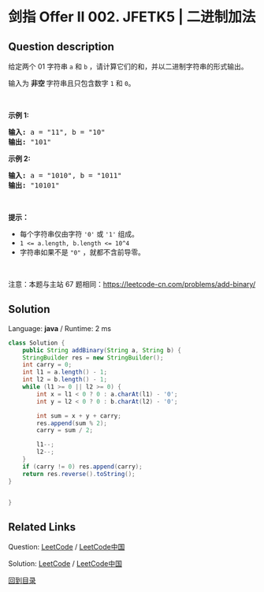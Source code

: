 ﻿# 剑指 Offer II 002. JFETK5 | 二进制加法

## Question description

<!--If you want to use the English description, use <p>English description is not available for the problem. Please switch to Chinese.</p>
 instead-->
<p>给定两个 01 字符串&nbsp;<code>a</code>&nbsp;和&nbsp;<code>b</code>&nbsp;，请计算它们的和，并以二进制字符串的形式输出。</p>

<p>输入为 <strong>非空 </strong>字符串且只包含数字&nbsp;<code>1</code>&nbsp;和&nbsp;<code>0</code>。</p>

<p>&nbsp;</p>

<p><strong>示例&nbsp;1:</strong></p>

<pre>
<strong>输入:</strong> a = &quot;11&quot;, b = &quot;10&quot;
<strong>输出:</strong> &quot;101&quot;</pre>

<p><strong>示例&nbsp;2:</strong></p>

<pre>
<strong>输入:</strong> a = &quot;1010&quot;, b = &quot;1011&quot;
<strong>输出:</strong> &quot;10101&quot;</pre>

<p>&nbsp;</p>

<p><strong>提示：</strong></p>

<ul>
	<li>每个字符串仅由字符 <code>&#39;0&#39;</code> 或 <code>&#39;1&#39;</code> 组成。</li>
	<li><code>1 &lt;= a.length, b.length &lt;= 10^4</code></li>
	<li>字符串如果不是 <code>&quot;0&quot;</code> ，就都不含前导零。</li>
</ul>

<p>&nbsp;</p>

<p><meta charset="UTF-8" />注意：本题与主站 67&nbsp;题相同：<a href="https://leetcode-cn.com/problems/add-binary/">https://leetcode-cn.com/problems/add-binary/</a></p>




## Solution

Language: **java**  /  Runtime: 2 ms

```java
class Solution {
    public String addBinary(String a, String b) {
    StringBuilder res = new StringBuilder();
    int carry = 0;
    int l1 = a.length() - 1;
    int l2 = b.length() - 1;
    while (l1 >= 0 || l2 >= 0) {
        int x = l1 < 0 ? 0 : a.charAt(l1) - '0';
        int y = l2 < 0 ? 0 : b.charAt(l2) - '0';

        int sum = x + y + carry;
        res.append(sum % 2);
        carry = sum / 2;

        l1--;
        l2--;
    }
    if (carry != 0) res.append(carry);
    return res.reverse().toString();
}


}
```



## Related Links

Question: [LeetCode](https://leetcode.com/problems/JFETK5/description/)  /  [LeetCode中国](https://leetcode-cn.com/problems/JFETK5/description/)

Solution: [LeetCode](https://leetcode.com/articles/JFETK5/)  /  [LeetCode中国](https://leetcode-cn.com/articles/JFETK5/)

[回到目录](../README.md)